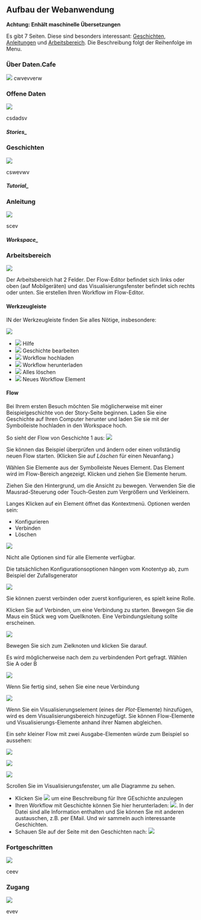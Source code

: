 ## Aufbau der Webanwendung

**Achtung: Enhält maschinelle Übersetzungen**

<!-- use H5 with underscore for link targets -->

Es gibt 7 Seiten. Diese sind besonders interessant: [Geschichten](/instructions#stories_), [Anleitungen](/instructions#tutorial_) und [Arbeitsbereich](/instructions#workspace_). Die Beschreibung folgt der Reihenfolge im Menu.

<!-- 
There are 7 levels

  * ![](/img/tutor/coffee.png) General Information
  * ![](/img/tutor/opendata.png) Open Data
  * ![](/img/tutor/stories.png) Stories 
  * ![](/img/tutor/tutorial.png) Tutorial 
  * ![](/img/tutor/workspace.png) Workspace 
  * ![](/img/tutor/advanced.png) Advanced 
  * ![](/img/tutor/account.png) Account 

-->

### Über Daten.Cafe

<img src="/img/tutor/coffee.png" class="large">
cwvevverw


### Offene Daten

<img src="/img/tutor/opendata.png" class="large">


csdadsv

<!-- use H5 with underscore for link target -->

##### Stories_
### Geschichten

<img src="/img/tutor/stories.png" class="large">

cswevwv

##### Tutorial_
### Anleitung

<img src="/img/tutor/tutorial.png" class="large">

scev

##### Workspace_
### Arbeitsbereich

<img src="/img/tutor/workspace.png" class="large">

Der Arbeitsbereich hat 2 Felder. Der Flow-Editor befindet sich links oder oben (auf Mobilgeräten) und das Visualisierungsfenster befindet sich rechts oder unten. Sie erstellen Ihren Workflow im Flow-Editor.

#### Werkzeugleiste

IN der Werkzeugleiste finden Sie alles Nötige, insbesondere:

<img src="/img/tutor/toolbar-empty.png" class="wide">

  * ![](/img/tutor/help.png) Hilfe
  * ![](/img/tutor/editStory.png) Geschichte bearbeiten
  * ![](/img/tutor/upload.png) Workflow hochladen
  * ![](/img/tutor/download.png) Workflow herunterladen 
  * ![](/img/tutor/trash.png) Alles löschen 
  * ![](/img/tutor/newItem.png) Neues Workflow Element 


#### Flow

Bei Ihrem ersten Besuch möchten Sie möglicherweise mit einer Beispielgeschichte von der Story-Seite beginnen. Laden Sie eine Geschichte auf Ihren Computer herunter und laden Sie sie mit der Symbolleiste hochladen in den Workspace hoch.

So sieht der Flow von Geschichte 1 aus: ![](/stories/story1.png)

Sie können das Beispiel überprüfen und ändern oder einen vollständig neuen Flow starten. (Klicken Sie auf *Löschen* für einen Neuanfang.)

Wählen Sie Elemente aus der Symbolleiste Neues Element. Das Element wird im Flow-Bereich angezeigt.
Klicken und ziehen Sie Elemente herum.

Ziehen Sie den Hintergrund, um die Ansicht zu bewegen. Verwenden Sie die Mausrad-Steuerung oder Touch-Gesten zum Vergrößern und Verkleinern.

Langes Klicken auf ein Element öffnet das Kontextmenü. Optionen werden sein:

  * Konfigurieren
  * Verbinden
  * Löschen

![](/img/tutor/node-long-click.png)


Nicht alle Optionen sind für alle Elemente verfügbar.

Die tatsächlichen Konfigurationsoptionen hängen vom Knotentyp ab, zum Beispiel der Zufallsgenerator

![](/img/tutor/node-config.png)


Sie können zuerst verbinden oder zuerst konfigurieren, es spielt keine Rolle.

Klicken Sie auf Verbinden, um eine Verbindung zu starten. Bewegen Sie die Maus ein Stück weg vom Quellknoten. Eine Verbindungsleitung sollte erscheinen.

![](/img/tutor/edge-connect-in-progress.png)


Bewegen Sie sich zum Zielknoten und klicken Sie darauf.

Es wird möglicherweise nach dem zu verbindenden Port gefragt. Wählen Sie A oder B

![](/img/tutor/edge-connect-final.png)

Wenn Sie fertig sind, sehen Sie eine neue Verbindung

![](/img/tutor/edge-connect-finish.png)

Wenn Sie ein Visualisierungselement (eines der *Plot*-Elemente) hinzufügen, wird es dem Visualisierungsbereich hinzugefügt.
Sie können Flow-Elemente und Visualisierungs-Elemente anhand ihrer Namen abgleichen.

Ein sehr kleiner Flow mit zwei Ausgabe-Elementen würde zum Beispiel so aussehen:

![](/img/tutor/miniflow.png)

![](/img/tutor/chartplot.png)

![](/img/tutor/tableplot.png)


Scrollen Sie im Visualisierungsfenster, um alle Diagramme zu sehen.

 * Klicken Sie ![](/img/tutor/editStory.png) um eine Beschreibung für Ihre GEschichte anzulegen
 * Ihren Workflow mit Geschichte können Sie hier herunterladen: ![](/img/tutor/download.png). In der Datei sind alle Information enthalten und Sie können Sie mit anderen austauschen, z.B. per EMail. Und wir sammeln auch interessante Geschichten. 
* Schauen SIe auf der Seite mit den Geschichten nach: ![](/img/tutor/stories.png)




### Fortgeschritten

<img src="/img/tutor/advanced.png" class="large">

ceev


### Zugang

<img src="/img/tutor/account.png" class="large">

evev





